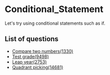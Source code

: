 Conditional_Statement
=========

Let's try using conditional statements such as if.

List of questions
-------

- [Compare two numbers(1330)](https://github.com/yoru4890/coding_test/blob/main/baekjoon/conditional_statement/1330.md)
- [Test grade(9498)](https://github.com/yoru4890/coding_test/blob/main/baekjoon/conditional_statement/9498.md)
- [Leap year(2753)](https://github.com/yoru4890/coding_test/blob/main/baekjoon/conditional_statement/2753.md)
- [Quadrant picking(14681)](https://github.com/yoru4890/coding_test/blob/main/baekjoon/conditional_statement/14681.md)
